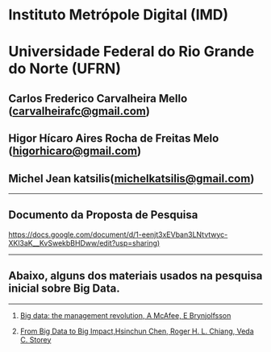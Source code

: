 # Instituto Metrópole Digital (IMD) 
# Universidade Federal do Rio Grande do Norte (UFRN)  
## Carlos Frederico Carvalheira Mello (carvalheirafc@gmail.com)
## Higor Hícaro Aires Rocha de Freitas Melo (higorhicaro@gmail.com)
## Michel Jean katsilis(michelkatsilis@gmail.com)

---
## Documento da Proposta de Pesquisa
<https://docs.google.com/document/d/1-eenjt3xEVban3LNtvtwyc-XKl3aK__KvSwekbBHDww/edit?usp=sharing)>


---
## Abaixo, alguns dos materiais usados na pesquisa inicial sobre Big Data.

---


1. [Big data: the management revolution, A McAfee, E Brynjolfsson](http://tarjomefa.com/wp-content/uploads/2017/04/6539-English-TarjomeFa-1.pdf)

2. [From Big Data to Big Impact,Hsinchun Chen, Roger H. L. Chiang, Veda C. Storey](https://s3.amazonaws.com/academia.edu.documents/32970305/FROM_BIG_DATA_TO_BIG_IMPACT.pdf?AWSAccessKeyId=AKIAIWOWYYGZ2Y53UL3A&Expires=1503522333&Signature=TQ3LwgyWp1CNc9%2FX%2BlK53cMNTNs%3D&response-content-disposition=inline%3B%20filename%3DSPECIAL_ISSUE_BUSINESS_INTELLIGENCE_RESE.pdf)
